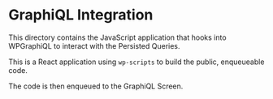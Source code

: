 # GraphiQL Integration

This directory contains the JavaScript application that hooks into WPGraphiQL to interact with the Persisted Queries.

This is a React application using `wp-scripts` to build the public, enqueueable code.

The code is then enqueued to the GraphiQL Screen.
